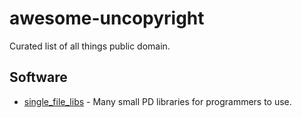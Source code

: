 # awesome-uncopyright

Curated list of all things public domain.

## Software

- [single_file_libs](https://github.com/nothings/single_file_libs) - Many small PD libraries for programmers to use.
